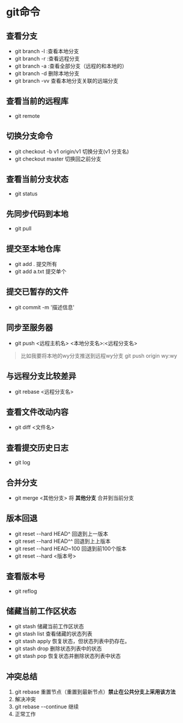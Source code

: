 # git命令

## 查看分支

* git branch -l :查看本地分支
* git branch -r :查看远程分支
* git branch -a :查看全部分支（远程的和本地的）
* git branch -d <BranchName> 删除本地分支
* git branch -vv  查看本地分支关联的远端分支

## 查看当前的远程库

* git remote

## 切换分支命令

* git checkout -b v1 origin/v1  切换分支(v1 分支名)
* git checkout master 切换回之前分支

## 查看当前分支状态

* git status

## 先同步代码到本地

* git pull

## 提交至本地仓库

* git add .  提交所有
* git add a.txt 提交单个

## 提交已暂存的文件

* git commit -m '描述信息'

## 同步至服务器
* git push <远程主机名> <本地分支名>:<远程分支名> 
> 比如我要将本地的wy分支推送到远程wy分支 
git push origin wy:wy

## 与远程分支比较差异
* git rebase <远程分支名> 

## 查看文件改动内容
* git diff <文件名>

## 查看提交历史日志
*  git log 

## 合并分支
* git merge <其他分支> 将 __其他分支__ 合并到当前分支

## 版本回退
* git reset --hard HEAD^    回退到上一版本
* git reset --hard HEAD^^   回退到上上版本
* git reset --hard HEAD~100 回退到前100个版本
* git reset --hard <版本号>

## 查看版本号
* git reflog 

## 储藏当前工作区状态
* git stash         储藏当前工作区状态
* git stash list    查看储藏的状态列表
* git stash apply   恢复状态，但状态列表中扔存在。
* git stash drop    删除状态列表中的状态
* git stash pop     恢复状态并删除状态列表中状态

## 冲突总结

1. git rebase   重置节点（重置到最新节点）__禁止在公共分支上采用该方法__
2. 解决冲突
3. git rebase --continue 继续
4. 正常工作
